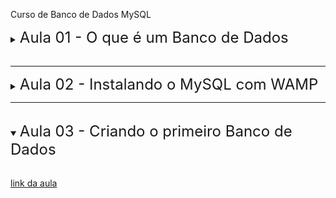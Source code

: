 Curso de Banco de Dados MySQL

<details>
<summary>
    <font size=5> Aula 01 - O que é um Banco de Dados </font>
</summary>

<br/>

[Link da aula](https://www.youtube.com/watch?v=Ofktsne-utM&list=PLHz_AreHm4dkBs-795Dsgvau_ekxg8g1r)


Evolução do Armazenamento dos dados:
- Arquivo sequencial
- Arquivo direto
- Banco de dados

<br />

Composição do Banco de dados
- Base de Dados
- SGBD (ADMS)
- Linguagem de Exploração
- Programas Adicionais (administração)

<br />

Modelos propostos na dec. 60 pela IBM
1. Modelo Hierárquico
1. Modelo em Rede

<br />

O modelo que vamos usar aqui é o **Modelo Relacional** que surgiu na déc. de 70. Mas tem outros (documentos e objetos, por exemplo).

O Structured Query Language (SQL) é justamente essa linguagem de exploração pertencente ao padrão de Banco de Dados.

<br />

Soluções de Bancos SQL:
1. Oracle (paga)
1. IBM (paga)
1. Microsoft SQL Server (paga)
1. MySQL (free)
1. MariaDB (free) [de um criador do MySQL]
1. Firebird (free)
1. PostgreSQL (free)

<br/>

</details>

<br/>

---

<details>
<summary>
    <font size=5> Aula 02 - Instalando o MySQL com WAMP </font>
</summary>

<br/>

[link da aula - parte 1](https://www.youtube.com/watch?v=5JbAOWJbgIA&list=PLHz_AreHm4dkBs-795Dsgvau_ekxg8g1r&index=2)

[link da aula - parte 2](https://www.youtube.com/watch?v=R2HrwSQ6EPM&list=PLHz_AreHm4dkBs-795Dsgvau_ekxg8g1r&index=3)


História do MySQL. Monty e Outro cara. Licença GPL. Comprado pela SUN e depois pela ORACLE. É usado em várias empresas importantes (públicas e privadas).

<br/>

Grupos de comandos dentro do MySQL:
- DDL - Definição
- DML - Manipulação
- DQL - Solicitação
- DCL - Controle
- DTL - Transações

<br/>

Características de uma boa transação:
- Durabilidade - os dados devem permanecer
- Isolamento - cada transação é indiferente das outras
- Consistência - ok antes, ok depois
- Atomicidade - cada transação é tudo ou nada

<br/>

## Instalando o MySQL no windows
Stack:
1. MySQL workbench (com requisitos)
    - pode ser com o Dbeaver
1. wampserver (com requisitos); ou
1. xampp

<br/>

user: hoot

psw: just_enter

<br/>

No console, digite `status` pra ver se tá funcionando bem.

</details>

---

<br/>

<details open>
<summary>
    <font size=5> Aula 03 - Criando o primeiro Banco de Dados </font>
</summary>

<br/>

[link da aula](https://www.youtube.com/watch?v=m9YPlX0fcJk&list=PLHz_AreHm4dkBs-795Dsgvau_ekxg8g1r&index=4)

